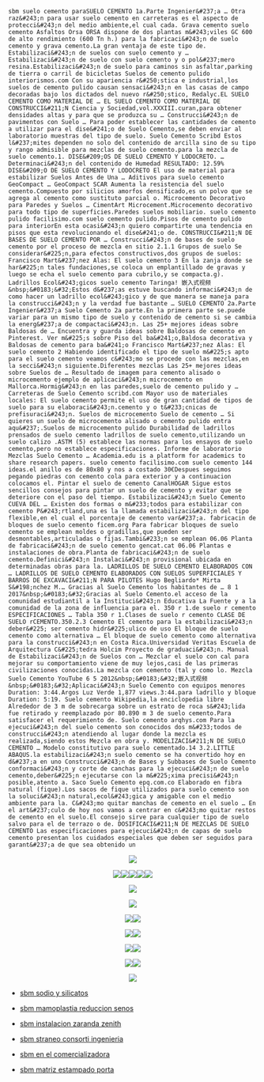 
```
sbm suelo cemento paraSUELO CEMENTO 1a.Parte Ingenier&#237;a … Otra raz&#243;n para usar suelo cemento en carreteras es el aspecto de protecci&#243;n del medio ambiente,el cual cada. Grava cemento suelo cemento Asfaltos Orsa ORSA dispone de dos plantas m&#243;viles GC 600 de alto rendimiento (600 Tn h.) para la fabricaci&#243;n de suelo cemento y grava cemento.La gran ventaja de este tipo de. Estabilizaci&#243;n de suelos con suelo cemento y … Estabilizaci&#243;n de suelo con suelo cemento y o pol&#237;mero resina.Estabilizaci&#243;n de suelo para caminos sin asfaltar,parking de tierra o carril de bicicletas Suelos de cemento pulido interiorismos.com Con su apariencia r&#250;stica e industrial,los suelos de cemento pulido causan sensaci&#243;n en las casas de campo decoradas bajo los dictados del nuevo r&#250;stico, Redalyc.EL SUELO CEMENTO COMO MATERIAL DE … EL SUELO CEMENTO COMO MATERIAL DE CONSTRUCCI&#211;N Ciencia y Sociedad,vol.XXXIII.curan,para obtener densidades altas y para que se produzca su … Construcci&#243;n de pavimentos con Suelo … Para poder establecer las cantidades de cemento a utilizar para el dise&#241;o de Suelo Cemento,se deben enviar al laboratorio muestras del tipo de suelo. Suelo Cemento Scribd Estos l&#237;mites dependen no solo del contenido de arcilla sino de su tipo y rango admisible para mezclas de suelo cemento.para la mezcla de suelo cemento.1. DISE&#209;OS DE SUELO CEMENTO Y LODOCRETO. … Determinaci&#243;n del contenido de Humedad RESULTADO: 12.59% DISE&#209;O DE SUELO CEMENTO Y LODOCRETO El uso de material para estabilizar Suelos Antes de Una … Aditivos para suelo cemento GeoCompact … GeoCompact SCAR Aumenta la resistencia del suelo cemento.Compuesto por silicios amorfos densificado,es un polvo que se agrega al cemento como sustituto parcial o. Microcemento Decorativo para Paredes y Suelos … CimentArt Microcement.Microcemento decorativo para todo tipo de superficies.Paredes suelos mobiliario. suelo cemento pulido facilisimo.com suelo cemento pulido.Pisos de cemento pulido para interiorEn esta ocasi&#243;n quiero compartirte una tendencia en pisos que esta revolucionando el dise&#241;o de. CONSTRUCCI&#211;N DE BASES DE SUELO CEMENTO POR … Construcci&#243;n de bases de suelo cemento por el proceso de mezcla en sitio 2.1.1 Grupos de suelo Se considerar&#225;n,para efectos constructivos,dos grupos de suelos: Francisco Mart&#237;nez Alas: El suelo cemento 3 En la zanja donde se har&#225;n tales fundaciones,se coloca un emplantillado de gravas y luego se echa el suelo cemento para cubrilo,y se compacta.g). Ladrillos Ecol&#243;gicos suelo cemento Taringa! 嵌入式视频&nbsp;&#0183;&#32;Estos d&#237;as estuve buscando informaci&#243;n de como hacer un ladrillo ecol&#243;gico y de que manera se maneja para la construcci&#243;n y la verdad fue bastante … SUELO CEMENTO 2a.Parte Ingenier&#237;a Suelo Cemento 2a parte.En la primera parte se.puede variar para un mismo tipo de suelo y contenido de cemento si se cambia la energ&#237;a de compactaci&#243;n. Las 25+ mejores ideas sobre Baldosas de … Encuentra y guarda ideas sobre Baldosas de cemento en Pinterest. Ver m&#225;s sobre Piso del ba&#241;o,Baldosa decorativa y Baldosas de cemento para ba&#241;o Francisco Mart&#237;nez Alas: El suelo cemento 2 Habiendo identificado el tipo de suelo m&#225;s apto para el suelo cemento veamos c&#243;mo se procede con las mezclas,en la secci&#243;n siguiente.Diferentes mezclas Las 25+ mejores ideas sobre Suelos de … Resultado de imagem para cemento alisado o microcemento ejemplo de aplicaci&#243;n microcemento en Mallorca.Hormig&#243;n en las paredes,suelo de cemento pulido y … Carreteras de Suelo Cemento scribd.com Mayor uso de materiales locales: El suelo cemento permite el uso de gran cantidad de tipos de suelo para su elaboraci&#243;n.cemento y o t&#233;cnicas de prefisuraci&#243;n. Suelos de microcemento Suelo de cemento … Si quieres un suelo de microcemento alisado o cemento pulido entra aqu&#237;.Suelos de microcemento pulido Durabilidad de ladrillos prensados de suelo cemento ladrillos de suelo cemento,utilizando un suelo calizo .ASTM (5) establece las normas para los ensayos de suelo cemento,pero no establece especificaciones. Informe de laboratorio Mezclas Suelo Cemento … Academia.edu is a platform for academics to share research papers. suelo cemento facilisimo.com suelo cemento 144 ideas.el anillo es de 80x80 y nos a costado 30€Despues seguimos pegando piedras con cemento cola para exterior y a continuacion colocamos el. Pintar el suelo de cemento CanalHOGAR Sigue estos sencillos consejos para pintar un suelo de cemento y evitar que se deteriore con el paso del tiempo. Estabilizaci&#243;n Suelo Cemento CUEVA DEL … Existen dos formas o m&#233;todos para estabilizar con cemento P&#243;rtland,una es la llamada estabilizaci&#243;n del tipo flexible,en el cual el porcentaje de cemento var&#237;a. fabricacin de bloques de suelo cemento ficem.org Para fabricar bloques de suelo cemento se emplean moldes o gradillas,que pueden ser desmontables,articuladas o fijas.Tambi&#233;n se emplean 06.06 Planta de fabricaci&#243;n de suelo cemento gencat.cat 06.06 Plantas e instalaciones de obra.Planta de fabricaci&#243;n de suelo cemento.Definici&#243;n Instalaci&#243;n provisional ubicada en determinadas obras para la. LADRILLOS DE SUELO CEMENTO ELABORADOS CON … LADRILLOS DE SUELO CEMENTO ELABORADOS CON SUELOS SUPERFICIALES Y BARROS DE EXCAVACI&#211;N PARA PILOTES Hugo Begliardo* Mirta S&#198;nchez M.… Gracias al Suelo Cemento los habitantes de … 8 1 2017&nbsp;&#0183;&#32;Gracias al Suelo Cemento.el acceso de la comunidad estudiantil a la Instituci&#243;n Educativa La Fuente y a la comunidad de la zona de influencia para el. 350 r 1.de suelo r cemento ESPECIFICACIONES … Tabla 350 r 1.Clases de suelo r cemento CLASE DE SUELO rCEMENTO.350.2.3 Cemento El cemento para la estabilizaci&#243;n deber&#225; ser cemento hidr&#225;ulico de uso El bloque de suelo cemento como alternativa … El bloque de suelo cemento como alternativa para la construcci&#243;n en Costa Rica.Universidad Veritas Escuela de Arquitectura C&#225;tedra Holcim Proyecto de graduaci&#243;n. Manual de Estabilizaci&#243;n de Suelos con … Mezclar el suelo con cal para mejorar su comportamiento viene de muy lejos,casi de las primeras civilizaciones conocidas.La mezcla con cemento (tal y como lo. Mezcla Suelo Cemento YouTube 6 5 2012&nbsp;&#0183;&#32;嵌入式视频&nbsp;&#0183;&#32;Aplicaci&#243;n Suelo Cemento con equipos menores Duration: 3:44.Argos Luz Verde 1,877 views.3:44.para ladrillo y bloque Duration: 5:19. Suelo cemento Wikipedia,la enciclopedia libre Alrededor de 3 m de sobrecarga sobre un estrato de roca s&#243;lida fue retirado y reemplazado por 80.890 m 3 de suelo cemento.Para satisfacer el requerimiento de. Suelo cemento arqhys.com Para la ejecuci&#243;n del suelo cemento son conocidos dos m&#233;todos de construcci&#243;n atendiendo al lugar donde la mezcla es realizada,siendo estos Mezcla en obra y. MODELIZACI&#211;N DE SUELO CEMENTO … Modelo constitutivo para suelo cementado.14 3.2.LITTLE ABAQUS.la estabilizaci&#243;n suelo cemento se ha convertido hoy en d&#237;a en uno Construcci&#243;n de Bases y Subbases de Suelo Cemento conformaci&#243;n y corte de canchas para la ejecuci&#243;n de suelo cemento,deber&#225;n ejecutarse con la m&#225;xima precisi&#243;n posible,atento a. Saco Suelo Cemento epq.com.co Elaborado en fibra natural (fique).Los sacos de fique utilizados para suelo cemento son la soluci&#243;n natural,ecol&#243;gica y amigable con el medio ambiente para la. C&#243;mo quitar manchas de cemento en el suelo … En el art&#237;culo de hoy nos vamos a centrar en c&#243;mo quitar restos de cemento en el suelo.El consejo sirve para cualquier tipo de suelo salvo para el de terrazo o de. DOSIFICACI&#211;N DE MEZCLAS DE SUELO CEMENTO Las especificaciones para ejecuci&#243;n de capas de suelo cemento presentan los cuidados especiales que deben ser seguidos para garant&#237;a de que sea obtenido un 
```

<div align="center">

<a href="https://es-crusher.shibang-china.com/github&k=sbm+suelo+cemento+para"><img src="https://static.shibang-china.com/es/crusher/logo.jpg"></a>

<a href="https://es-crusher.shibang-china.com/github&k=sbm+suelo+cemento+para"><img src="https://static.shibang-china.com/es/crusher/index.jpg"></a><a href="https://es-crusher.shibang-china.com/material.htmlgithub&k=sbm+suelo+cemento+para"><img src="https://static.shibang-china.com/es/crusher/material.jpg"></a><a href="https://es-crusher.shibang-china.com/application.htmlgithub&k=sbm+suelo+cemento+para"><img src="https://static.shibang-china.com/es/crusher/application.jpg"></a><a href="https://es-crusher.shibang-china.com/aboutus.htmlgithub&k=sbm+suelo+cemento+para"><img src="https://static.shibang-china.com/es/crusher/aboutus.jpg"></a><a href="https://es-crusher.shibang-china.com/contact.htmlgithub&k=sbm+suelo+cemento+para"><img src="https://static.shibang-china.com/es/crusher/contact.jpg"></a>

<a href="https://es-crusher.shibang-china.com/github&k=sbm+suelo+cemento+para"><img src="https://static.shibang-china.com/es/crusher/banner.jpg"></a>

<a href="https://swt.shibang-china.com/github&k=sbm+suelo+cemento+para"><img src="https://static.shibang-china.com/es/crusher/text.jpg"></a>

<a href="https://swt.shibang-china.com/github&k=sbm+suelo+cemento+para"><img src="https://static.shibang-china.com/es/crusher/chat.jpg"></a><a href="https://es-crusher.shibang-china.com/contact.htmlgithub&k=sbm+suelo+cemento+para"><img src="https://static.shibang-china.com/es/crusher/message.jpg"></a>

<a href="https://es-crusher.shibang-china.com/products/pe.htmlgithub&k=sbm+suelo+cemento+para"><img src="https://static.shibang-china.com/es/crusher/pe.jpg"></a><a href="https://es-crusher.shibang-china.com/products/pf.htmlgithub&k=sbm+suelo+cemento+para"><img src="https://static.shibang-china.com/es/crusher/pf.jpg"></a>

<a href="https://es-crusher.shibang-china.com/products/hpt.htmlgithub&k=sbm+suelo+cemento+para"><img src="https://static.shibang-china.com/es/crusher/hpt.jpg"></a><a href="https://es-crusher.shibang-china.com/products/vsi.htmlgithub&k=sbm+suelo+cemento+para"><img src="https://static.shibang-china.com/es/crusher/vsi.jpg"></a>

<a href="https://es-crusher.shibang-china.com/products/klv.htmlgithub&k=sbm+suelo+cemento+para"><img src="https://static.shibang-china.com/es/crusher/klv.jpg"></a><a href="https://es-crusher.shibang-china.com/products/portable.htmlgithub&k=sbm+suelo+cemento+para"><img src="https://static.shibang-china.com/es/crusher/portable.jpg"></a>

<a href="https://swt.shibang-china.com/github&k=sbm+suelo+cemento+para"><img src="https://static.shibang-china.com/es/crusher/case.jpg"></a>

</div>


* [sbm sodio y silicatos](sbm%20sodio%20y%20silicatos.md)

* [sbm mamoplastia reduccion senos](sbm%20mamoplastia%20reduccion%20senos.md)

* [sbm instalacion zaranda zenith](sbm%20instalacion%20zaranda%20zenith.md)

* [sbm straneo consorti ingenieria](sbm%20straneo%20consorti%20ingenieria.md)

* [sbm en el comercializadora](sbm%20en%20el%20comercializadora.md)

* [sbm matriz estampado porta](sbm%20matriz%20estampado%20porta.md)